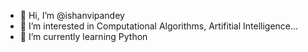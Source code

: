 - 👋 Hi, I’m @ishanvipandey
- 👀 I’m interested in Computational Algorithms, Artifitial Intelligence...
- 🌱 I’m currently learning Python

<!---
ishanvipandey/ishanvipandey is a ✨ special ✨ repository because its `README.md` (this file) appears on your GitHub profile.
You can click the Preview link to take a look at your changes.
--->
